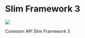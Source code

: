 # Slim Framework 3

![](https://avatars.githubusercontent.com/u/67119593?v=4)

Conexion API Slim Framework 3

